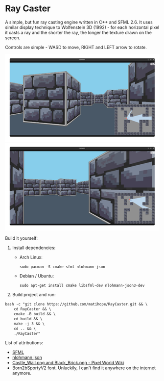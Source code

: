 # Ray Caster

A simple, but fun ray casting engine written in C++ and SFML 2.6.
It uses similar display technique to Wolfenstein 3D (1992) - for each horizontal pixel it casts a ray
and the shorter the ray, the longer the texture drawn on the screen.

Controls are simple - WASD to move, RIGHT and LEFT arrow to rotate.

![First screenshot from the game](./resources/screenshot1.png)
![Second screenshot from the game](./resources/screenshot2.png)

Build it yourself:

1. Install dependencies:
    * Arch Linux:
       ```shell
       sudo pacman -S cmake sfml nlohmann-json
       ``` 
    * Debian / Ubuntu:
      ```shell
      sudo apt-get install cmake libsfml-dev nlohmann-json3-dev
      ```

2. Build project and run:

```shell
bash -c "git clone https://github.com/matihope/RayCaster.git && \
    cd RayCaster && \
    cmake -B build && \
    cd build && \
    make -j 3 && \
    cd .. && \
    ./RayCaster"
```

List of attributions:

* [SFML](https://github.com/SFML/SFML)
* [nlohmann json](https://github.com/nlohmann/json)
* [Castle_Wall.png and Black_Brick.png - Pixel World Wiki](https://pixelworlds.fandom.com/wiki/Castle_Wall)
* Born2bSportyV2 font. Unluckily, I can't find it anywhere on the internet anymore. 
